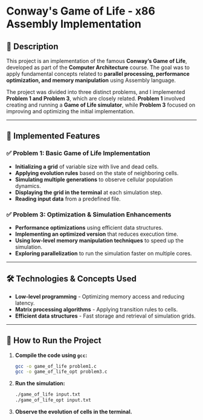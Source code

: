 # **Conway's Game of Life - x86 Assembly Implementation**  

## 📖 **Description**  
This project is an implementation of the famous **Conway’s Game of Life**, developed as part of the **Computer Architecture** course. The goal was to apply fundamental concepts related to **parallel processing, performance optimization, and memory manipulation** using Assembly language.  

The project was divided into three distinct problems, and I implemented **Problem 1 and Problem 3**, which are closely related. **Problem 1** involved creating and running a **Game of Life simulator**, while **Problem 3** focused on improving and optimizing the initial implementation.  

---

## 🚀 **Implemented Features**  
### ✅ **Problem 1: Basic Game of Life Implementation**  
- **Initializing a grid** of variable size with live and dead cells.  
- **Applying evolution rules** based on the state of neighboring cells.  
- **Simulating multiple generations** to observe cellular population dynamics.  
- **Displaying the grid in the terminal** at each simulation step.  
- **Reading input data** from a predefined file.  

### ✅ **Problem 3: Optimization & Simulation Enhancements**  
- **Performance optimizations** using efficient data structures.  
- **Implementing an optimized version** that reduces execution time.  
- **Using low-level memory manipulation techniques** to speed up the simulation.  
- **Exploring parallelization** to run the simulation faster on multiple cores.  

---

## 🛠 **Technologies & Concepts Used**  
- **Low-level programming** - Optimizing memory access and reducing latency.  
- **Matrix processing algorithms** - Applying transition rules to cells.  
- **Efficient data structures** - Fast storage and retrieval of simulation grids.  

---

## 🔧 **How to Run the Project**  
1. **Compile the code using `gcc`:**  
   ```sh
   gcc -o game_of_life problem1.c
   gcc -o game_of_life_opt problem3.c
   ```  
2. **Run the simulation:**  
   ```sh
   ./game_of_life input.txt
   ./game_of_life_opt input.txt
   ```  
3. **Observe the evolution of cells in the terminal.**  
